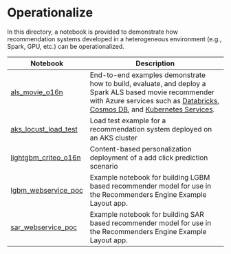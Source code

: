 # Operationalize

In this directory, a notebook is provided to demonstrate how recommendation systems developed in a heterogeneous environment (e.g., Spark, GPU, etc.) can be operationalized.

| Notebook | Description | 
| --- | --- | 
| [als_movie_o16n](als_movie_o16n.ipynb) | End-to-end examples demonstrate how to build, evaluate, and deploy a Spark ALS based movie recommender with Azure services such as [Databricks](https://azure.microsoft.com/en-us/services/databricks/), [Cosmos DB](https://docs.microsoft.com/en-us/azure/cosmos-db/introduction), and [Kubernetes Services](https://azure.microsoft.com/en-us/services/kubernetes-service/).
| [aks_locust_load_test](aks_locust_load_test.ipynb) | Load test example for a recommendation system deployed on an AKS cluster | 
| [lightgbm_criteo_o16n](lightgbm_criteo_o16n.ipynb) | Content-based personalization deployment of a add click prediction scenario |
| [lgbm_webservice_poc](lgbm_webservice_poc.ipynb) | Example notebook for building LGBM based recommender model for use in the Recommenders Engine Example Layout app. |
| [sar_webservice_poc](sar_webservice_poc.ipynb) | Example notebook for building SAR based recommender model for use in the Recommenders Engine Example Layout app. |